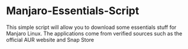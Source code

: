 # Manjaro-Essentials-Script
This simple script will allow you to download some essentials stuff for Manjaro Linux. 
The applications come from verified sources such as the official AUR website and Snap Store


